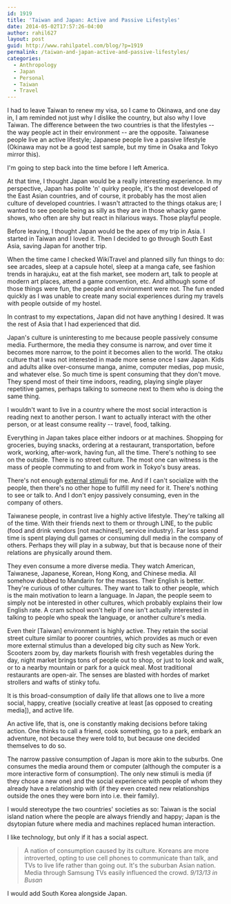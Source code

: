 ```yaml
---
id: 1919
title: 'Taiwan and Japan: Active and Passive Lifestyles'
date: 2014-05-02T17:57:26-04:00
author: rahil627
layout: post
guid: http://www.rahilpatel.com/blog/?p=1919
permalink: /taiwan-and-japan-active-and-passive-lifestyles/
categories:
  - Anthropology
  - Japan
  - Personal
  - Taiwan
  - Travel
---
```

I had to leave Taiwan to renew my visa, so I came to Okinawa, and one day in, I am reminded not just why I dislike the country, but also why I love Taiwan. The difference between the two countries is that the lifestyles -- the way people act in their environment -- are the opposite. Taiwanese people live an active lifestyle; Japanese people live a passive lifestyle (Okinawa may not be a good test sample, but my time in Osaka and Tokyo mirror this).                    

I'm going to step back into the time before I left America.

At that time, I thought Japan would be a really interesting experience. In my perspective, Japan has polite 'n' quirky people, it's the most developed of the East Asian countries, and of course, it probably has the most alien culture of developed countries. I wasn't attracted to the things otakus are; I wanted to see people being as silly as they are in those whacky game shows, who often are shy but react in hilarious ways. Those playful people. 

Before leaving, I thought Japan would be the apex of my trip in Asia. I started in Taiwan and I loved it. Then I decided to go through South East Asia, saving Japan for another trip.

When the time came I checked WikiTravel and planned silly fun things to do: see arcades, sleep at a capsule hotel, sleep at a manga cafe, see fashion trends in harajuku, eat at the fish market, see modern art, talk to people at modern art places, attend a game convention, etc. And although some of those things were fun, the people and environment were not. The fun ended quickly as I was unable to create many social experiences during my travels with people outside of my hostel.

In contrast to my expectations, Japan did not have anything I desired. It was the rest of Asia that I had experienced that did.

Japan's culture is uninteresting to me because people passively consume media. Furthermore, the media they consume is narrow, and over time it becomes more narrow, to the point it becomes alien to the world. The otaku culture that I was not interested in made more sense once I saw Japan. Kids and adults alike over-consume manga, anime, computer medias, pop music, and whatever else. So much time is spent consuming that they don't move. They spend most of their time indoors, reading, playing single player repetitive games, perhaps talking to someone next to them who is doing the same thing.

I wouldn't want to live in a country where the most social interaction is reading next to another person. I want to actually interact with the other person, or at least consume reality -- travel, food, talking.

Everything in Japan takes place either indoors or at machines. Shopping for groceries, buying snacks, ordering at a restaurant, transportation, before work, working, after-work, having fun, all the time. There's nothing to see on the outside. There is no street culture. The most one can witness is the mass of people commuting to and from work in Tokyo's busy areas.

There's not enough <a href="http://www.rahilpatel.com/blog/creativity-external-stimuli-cities-and-suburbs" title="Creativity, External Stimuli, Cities, and Suburbs">external stimuli</a> for me. And if I can't socialize with the people, then there's no other hope to fulfill my need for it. There's nothing to see or talk to. And I don't enjoy passively consuming, even in the company of others.

Taiwanese people, in contrast live a highly active lifestyle. They're talking all of the time. With their friends next to them or through LINE, to the public (food and drink vendors [not machines!], service industry). Far less spend time is spent playing dull games or consuming dull media in the company of others. Perhaps they will play in a subway, but that is because none of their relations are physically around them.

They even consume a more diverse media. They watch American, Taiwanese, Japanese, Korean, Hong Kong, and Chinese media. All somehow dubbed to Mandarin for the masses. Their English is better. They're curious of other cultures. They want to talk to other people, which is the main motivation to learn a language. In Japan, the people seem to simply not be interested in other cultures, which probably explains their low English rate. A cram school won't help if one isn't actually interested in talking to people who speak the language, or another culture's media.

Even their [Taiwan] environment is highly active. They retain the social street culture similar to poorer countries, which provides as much or even more external stimulus than a developed big city such as New York. Scooters zoom by, day markets flourish with fresh vegetables during the day, night market brings tons of people out to shop, or just to look and walk, or to a nearby mountain or park for a quick meal. Most traditional restaurants are open-air. The senses are blasted with hordes of market strollers and wafts of stinky tofu.

It is this broad-consumption of daily life that allows one to live a more social, happy, creative (socially creative at least [as opposed to creating media]), and active life.

An active life, that is, one is constantly making decisions before taking action. One thinks to call a friend, cook something, go to a park, embark an adventure, not because they were told to, but because one decided themselves to do so.

The narrow passive consumption of Japan is more akin to the suburbs. One consumes the media around them or computer (although the computer is a more interactive form of consumption). The only new stimuli is media (if they chose a new one) and the social experience with people of whom they already have a relationship with (if they even created new relationships outside the ones they were born into i.e. their family).

I would stereotype the two countries' societies as so: Taiwan is the social island nation where the people are always friendly and happy; Japan is the dsytopian future where media and machines replaced human interaction.

I like technology, but only if it has a social aspect.



<blockquote>
A nation of consumption caused by its culture. Koreans are more introverted, opting to use cell phones to communicate than talk, and TVs to live life rather than going out. It's the suburban Asian nation. Media through Samsung TVs easily influenced the crowd.
<cite>9/13/13 in Busan</cite>
</blockquote>

I would add South Korea alongside Japan.